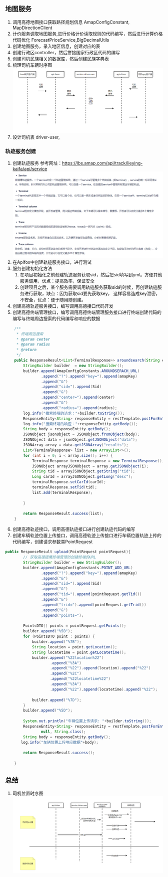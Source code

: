 ## 地图服务
1. 调用高德地图接口获取路径规划信息 AmapConfigConstant, MapDirectionClient
2. 计价服务调取地图服务,进行价格计价读取规则的代码编写，然后进行计算价格代码优化 ForecastPriceService,BigDecimalUtils
3. 创建地图服务，录入地区信息，创建对应的表
4. 创建行政区controller，然后拼接国家行政区代码的编写
5. 创建司机民族相关的数据库，然后创建民族字典表
6. 梳理司机车辆时序图
![img_1.png](img_1.png)
7. 设计司机表 driver-user,

### 轨迹服务创建
1. 创建轨迹服务
参考网址：https://lbs.amap.com/api/track/lieying-kaifa/api/service
![img_2.png](img_2.png)
2. 在Apifox中创建轨迹服务接口，进行测试
3. 服务创建初始化方法
   1. 在项目初始化之前创建轨迹服务获取sid，然后把sid填写到yml。方便其他服务调用，优点：提高效率，保证安全
   2. 创建项目之后，某个服务需要调用轨迹服务获取sid的时候，再创建轨迹服务进行获取，缺点：因为获取sid要先获取key，
   这样容易造成key泄密，不安全，优点：便于随用随创建。
4. 创建高德轨迹服务接口，编写调用高德接口代码开发
5. 创建高德终端管理接口，编写调用高德终端管理服务接口进行终端创建代码的编写与终端周边搜索的代码编写和响应的数据
```java
    /**
     * 终端周边搜索
     * @param center
     * @param radius
     * @return
     */
    public ResponseResult<List<TerminalResponse>> aroundsearch(String center, String radius){
        StringBuilder builder  = new StringBuilder();
        builder.append(AmapConfigConstants.AROUNDSERACH_URL)
                .append("?").append("key=").append(amapKey)
                .append("&")
                .append("sid=").append(Sid)
                .append("&")
                .append("center=").append(center)
                .append("&")
                .append("radius=").append(radius);
        log.info("搜索终端的请求："+builder.toString());
        ResponseEntity<String> responseEntity = restTemplate.postForEntity(builder.toString(), null, String.class);
        log.info("搜索终端的响应："+responseEntity.getBody());
        String body = responseEntity.getBody();
        JSONObject jsonObject = JSONObject.fromObject(body);
        JSONObject data = jsonObject.getJSONObject("data");
        JSONArray array = data.getJSONArray("results");
        List<TerminalResponse> list = new ArrayList<>();
        for (int i = 0; i < array.size(); i++) {
            TerminalResponse terminalResponse = new TerminalResponse();
            JSONObject arrayJSONObject = array.getJSONObject(i);
            String tid = arrayJSONObject.getString("tid");
            Long carId = arrayJSONObject.getLong("desc");
            terminalResponse.setCarId(carId);
            terminalResponse.setTid(tid);
            list.add(terminalResponse);

        }

        return ResponseResult.success(list);
    }
```
6. 创建高德轨迹接口，调用高德轨迹接口进行创建轨迹代码的编写
7. 创建车辆轨迹位置上传接口，调用高德轨迹上传接口进行车辆位置轨迹上传的代码编写，创建请求参数类PointRequest
~~~java
public ResponseResult upload(PointRequest pointRequest){
        // 获取高德猎鹰终端管理的创建终端的URL
        StringBuilder builder = new StringBuilder();
        builder.append(AmapConfigConstants.POINT_ADD_URL)
                .append("?").append("key=").append(amapKey)
                .append("&")
                .append("sid=").append(Sid)
                .append("&")
                .append("tid=").append(pointRequest.getTid())
                .append("&")
                .append("trid=").append(pointRequest.getTrid())
                .append("&")
                .append("points=");

        PointsDTO[] points = pointRequest.getPoints();
        builder.append("%5B");
        for (PointsDTO point : points) {
            builder.append("%7B");
            String location = point.getLocation();
            String locatetime = point.getLocatetime();
            builder.append("%22location%22")
                    .append("%3A")
                    .append("%22").append(location).append("%22")
                    .append("%2C")
                    .append("%22locatetime%22")
                    .append("%3A")
                    .append("%22").append(locatetime).append("%22");

            builder.append("%7D");
        }
        builder.append("%5D");

        System.out.println("车辆位置上传请求: "+builder.toString());
        ResponseEntity<String> responseEntity = restTemplate.postForEntity(URI.create(builder.toString()),
                null, String.class);
        String body = responseEntity.getBody();
       log.info("车辆位置上传响应数据"+body);

        return ResponseResult.success();

    }
~~~

## 总结
1. 司机位置时序图
   ![img.png](img.png)